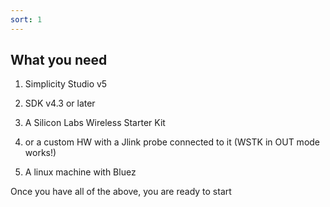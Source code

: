 ```yaml
---
sort: 1
---
```


## What you need

  1. Simplicity Studio v5
  
  2. SDK v4.3 or later

  3. A Silicon Labs Wireless Starter Kit 

  4. or a custom HW with a Jlink probe connected to it (WSTK in OUT mode works!)

  5. A linux machine with Bluez


Once you have all of the above, you are ready to start